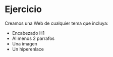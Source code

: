 # Ejercicio

Creamos una Web de cualquier tema que incluya:

- Encabezado H1
- Al menos 2 parrafos
- Una imagen
- Un hiperenlace
